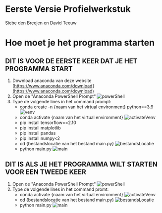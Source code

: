 # Eerste Versie Profielwerkstuk
Siebe den Breejen en David Teeuw

# Hoe moet je het programma starten
## **DIT IS VOOR DE EERSTE KEER DAT JE HET PROGRAMMA START**
1. Download anaconda van deze website [https://www.anaconda.com/download](https://www.anaconda.com/download)
2. Open de "Anaconda PowerShell Prompt"
![powerShell](readmeIMG/powershell)
4. Type de volgende lines in het command prompt:
    * conda create -n {naam van het virtual environment} python==3.9
  ![venv](readmeIMG/venv)
    * conda activate {naam van het virtual environment}
  ![activateVenv](readmeIMG/activateVenv)
    * pip install tensorflow==2.10
    * pip install matplotlib
    * pip install pandas
    * pip install numpy<2
    * cd {bestandslocatie van het bestand main.py}
  ![bestandsLocatie](readmeIMG/bestandLocatie)
    * python main.py
   ![main](readmeIMG/main)

## **DIT IS ALS JE HET PROGRAMMA WILT STARTEN VOOR EEN TWEEDE KEER**
1. Open de "Anaconda PowerShell Prompt"
![powerShell](readmeIMG/powershell)
2. Type de volgende lines in het command promt:
    * conda activate {naam van het virtual environment}
  ![activateVenv](readmeIMG/activateVenv)
    * cd {bestandslocatie van het bestand main.py}
  ![bestandsLocatie](readmeIMG/bestandLocatie)
    * python main.py
   ![main](readmeIMG/main)
